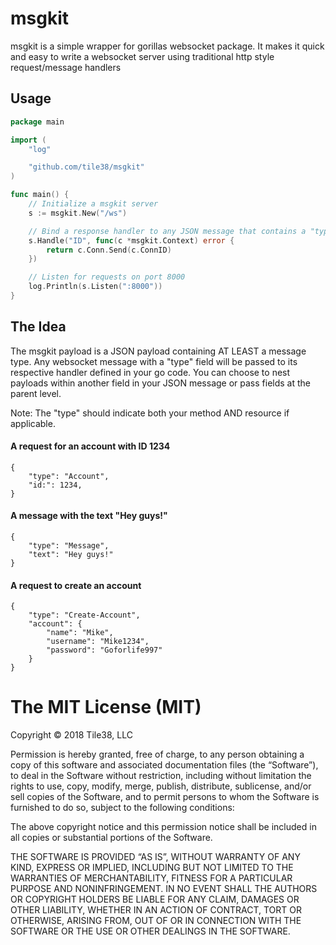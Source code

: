 # msgkit

msgkit is a simple wrapper for gorillas websocket package. It makes it quick and easy to write a websocket server using traditional http style request/message handlers

## Usage

```go
package main

import (
	"log"

	"github.com/tile38/msgkit"
)

func main() {
	// Initialize a msgkit server
	s := msgkit.New("/ws")

	// Bind a response handler to any JSON message that contains a "type" of "ID"
	s.Handle("ID", func(c *msgkit.Context) error {
		return c.Conn.Send(c.ConnID)
	})

	// Listen for requests on port 8000
	log.Println(s.Listen(":8000"))
}
```

## The Idea

The msgkit payload is a JSON payload containing AT LEAST a message type. Any websocket message with a "type" field will be passed to its respective handler defined in your go code. You can choose to nest payloads within another field in your JSON message or pass fields at the parent level.

Note: The "type" should indicate both your method AND resource if applicable.

#### A request for an account with ID 1234
```
{
    "type": "Account",
    "id:": 1234,
}
```

#### A message with the text "Hey guys!"
```
{
    "type": "Message",
    "text": "Hey guys!"
}
```

#### A request to create an account
```
{
    "type": "Create-Account",
    "account": {
        "name": "Mike",
        "username": "Mike1234",
        "password": "Goforlife997"
    }
}
```

The MIT License (MIT)
=====================

Copyright © 2018 Tile38, LLC

Permission is hereby granted, free of charge, to any person
obtaining a copy of this software and associated documentation
files (the “Software”), to deal in the Software without
restriction, including without limitation the rights to use,
copy, modify, merge, publish, distribute, sublicense, and/or sell
copies of the Software, and to permit persons to whom the
Software is furnished to do so, subject to the following
conditions:

The above copyright notice and this permission notice shall be
included in all copies or substantial portions of the Software.

THE SOFTWARE IS PROVIDED “AS IS”, WITHOUT WARRANTY OF ANY KIND,
EXPRESS OR IMPLIED, INCLUDING BUT NOT LIMITED TO THE WARRANTIES
OF MERCHANTABILITY, FITNESS FOR A PARTICULAR PURPOSE AND
NONINFRINGEMENT. IN NO EVENT SHALL THE AUTHORS OR COPYRIGHT
HOLDERS BE LIABLE FOR ANY CLAIM, DAMAGES OR OTHER LIABILITY,
WHETHER IN AN ACTION OF CONTRACT, TORT OR OTHERWISE, ARISING
FROM, OUT OF OR IN CONNECTION WITH THE SOFTWARE OR THE USE OR
OTHER DEALINGS IN THE SOFTWARE.
